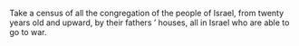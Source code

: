 Take a census of all the congregation of the people of Israel, from twenty years old and upward, by their fathers ’ houses, all in Israel who are able to go to war.
